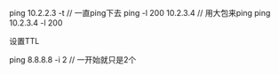 ping 10.2.2.3 -t // 一直ping下去
ping -l 200 10.2.3.4 // 用大包来ping
ping 10.2.3.4 -l 200 

设置TTL

ping 8.8.8.8 -i 2 // 一开始就只是2个 